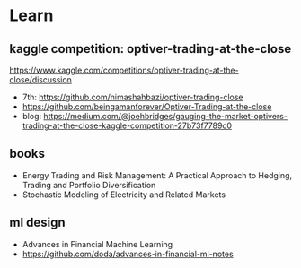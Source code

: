# Learn

## kaggle competition: optiver-trading-at-the-close
https://www.kaggle.com/competitions/optiver-trading-at-the-close/discussion

- 7th: https://github.com/nimashahbazi/optiver-trading-close
- https://github.com/beingamanforever/Optiver-Trading-at-the-close
- blog: https://medium.com/@joehbridges/gauging-the-market-optivers-trading-at-the-close-kaggle-competition-27b73f7789c0

## books
- Energy Trading and Risk Management: A Practical Approach to Hedging, Trading and Portfolio Diversification
- Stochastic Modeling of Electricity and Related Markets

## ml design
- Advances in Financial Machine Learning
- https://github.com/doda/advances-in-financial-ml-notes
